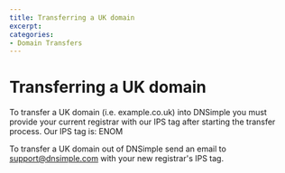 ```yaml
---
title: Transferring a UK domain
excerpt: 
categories:
- Domain Transfers
---
```


# Transferring a UK domain

To transfer a UK domain (i.e. example.co.uk) into DNSimple you must provide your current registrar with our IPS tag after starting the transfer process. Our IPS tag is: ENOM

To transfer a UK domain out of DNSimple send an email to support@dnsimple.com with your new registrar's IPS tag.

